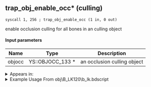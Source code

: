 ## trap_obj_enable_occ* (culling)

`syscall 1, 256 ; trap_obj_enable_occ (1 in, 0 out)`

enable occlusion culling for all bones in an culling object

#### Input parameters
| Name | Type | Description
|------|------|------------
| objocc   | YS::OBJOCC_133 *   | an occlusion culling object




<details>
	<summary>Appears in:</summary>
| filename | Entity (obj)
|----------|-------------
| obj\B_LK120\b_lk.bdscript       | ((B) Groundshaker)          
| obj\B_MU120\b_mu.bdscript       | ((B) Storm Rider)          
| obj\F_EH050\f_eh.bdscript       | ((F) Floating building 1 (EH))          

</details>

<details>
	<summary>Example Usage From obj\B_LK120\b_lk.bdscript</summary>
```
TR14:
 pushFromPWp W576
 gosub 4, L4604
 pushFromPWp W576
 gosub 4, L4615
 pushFromPWp W576
 syscall 1, 256 ; trap_obj_enable_occ (1 in, 0 out)
 ret
```
</details>

